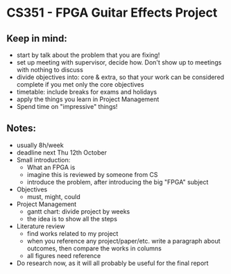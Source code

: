 # CS351 - FPGA Guitar Effects Project

## Keep in mind:
  * start by talk about the problem that you are fixing!
  * set up meeting with supervisor, decide how. Don't show up to meetings with nothing to discuss
  * divide objectives into: core & extra, so that your work can be considered complete if you met only the core objectives
  * timetable: include breaks for exams and holidays
  * apply the things you learn in Project Management
  * Spend time on "impressive" things!

## Notes:
  * usually 8h/week
  * deadline next Thu 12th October
* Small introduction:
  - What an FPGA is
  - imagine this is reviewed by someone from CS
  - introduce the problem, after introducing the big "FPGA" subject
* Objectives
  - must, might, could
* Project Management
  - gantt chart: divide project by weeks
  - the idea is to show all the steps
* Literature review
  - find works related to my project
  - when you reference any project/paper/etc. write a paragraph about outcomes, then compare the works in columns
  - all figures need reference
* Do research now, as it will all probably be useful for the final report
